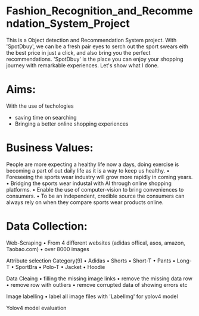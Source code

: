 # Fashion_Recognition_and_Recommendation_System_Project

This is a Object detection and Recommendation System project. With 'SpotDbuy', we can be a fresh pair eyes to serch out the sport swears eith the best price in just a click, and also bring you the perfect recommendations. 'SpotDbuy' is the place you can enjoy your shopping journey with remarkable experiences. Let's show what I done.

# Aims:
With the use of techologies
  - saving time on searching
  - Bringing a better online shopping experiences 

# Business Values:
People are more expecting a healthy life now a days, doing exercise is becoming a part of out daily life as it is a way to keep us healthy.
• Foreseeing the sports wear industry will grow more rapidly in coming years.
• Bridging the sports wear industal with AI through online shopping platforms.
• Enable the use of computer-vision to bring conveniences to consumers.
• To be an independent, credible source the consumers can always rely on when they compare sports wear products online.

# Data Collection:
Web-Scraping
• From 4 different websites (adidas offical, asos, amazon, Taobao.com)
• over 8000 images

Attribute selection
Category(9) 
• Adidas  • Shorts
• Short-T • Pants
• Long-T • SportBra
• Polo-T • Jacket
• Hoodie

Data Cleaing
• filling the missing image links
• remove the missing data row
• remove row with outliers
• remove corrupted data of showing errors etc

Image labelling
• label all image files with 'LabelImg' for yolov4 model

Yolov4 model evaluation
